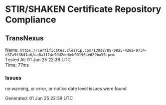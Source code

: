# STIR/SHAKEN Certificate Repository Compliance

## TransNexus

Name: `https://certificates.clearip.com/130d8785-08a5-428a-9734-e37a9f3641a6/ca6a1124c99d2de6eb901904e689ba50.pem`\
Tested At: 01 Jun 25 22:36 UTC\
Time: 77ms

### Issues

no warning, or error, or notice date level issues were found

Generated: 01 Jun 25 22:38 UTC